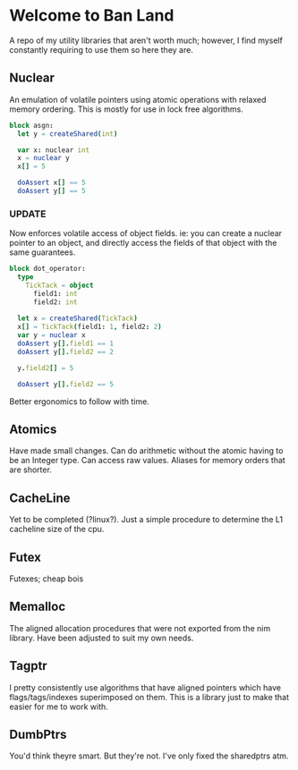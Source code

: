 # Welcome to Ban Land

A repo of my utility libraries that aren't worth much; however, I find myself constantly requiring to use them so here they are.

## Nuclear

An emulation of volatile pointers using atomic operations with relaxed memory ordering. This is mostly for use in lock free algorithms.

```nim
block asgn:
  let y = createShared(int)

  var x: nuclear int
  x = nuclear y
  x[] = 5

  doAssert x[] == 5
  doAssert y[] == 5
```

### UPDATE

Now enforces volatile access of object fields. ie: you can create a nuclear pointer to an object, and directly access the fields of that object with the same guarantees.

```nim
block dot_operator:
  type
    TickTack = object
      field1: int
      field2: int
  
  let x = createShared(TickTack)
  x[] = TickTack(field1: 1, field2: 2)
  var y = nuclear x
  doAssert y[].field1 == 1
  doAssert y[].field2 == 2

  y.field2[] = 5

  doAssert y[].field2 == 5
```

Better ergonomics to follow with time.

## Atomics

Have made small changes. Can do arithmetic without the atomic having to be an Integer type. Can access raw values. Aliases for memory orders that are shorter.

## CacheLine

Yet to be completed (?linux?). Just a simple procedure to determine the L1 cacheline size of the cpu.

## Futex

Futexes; cheap bois

## Memalloc

The aligned allocation procedures that were not exported from the nim library. Have been adjusted to suit my own needs.

## Tagptr

I pretty consistently use algorithms that have aligned pointers which have flags/tags/indexes superimposed on them. This is a library just to make that easier for me to work with.

## DumbPtrs

You'd think theyre smart. But they're not. I've only fixed the sharedptrs atm.
